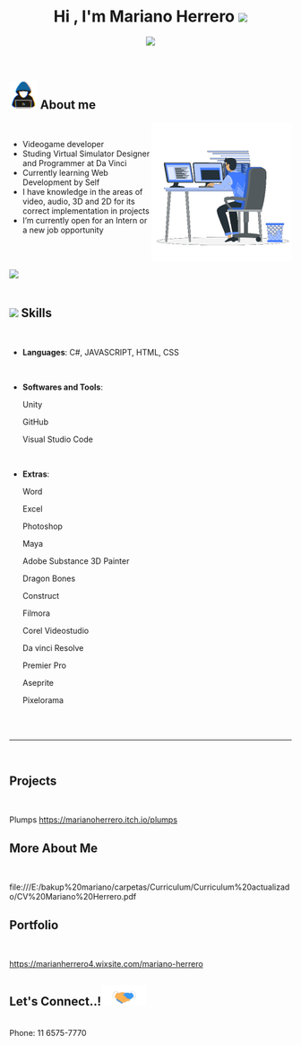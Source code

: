 <h1 align="center"><b>Hi , I'm Mariano Herrero </b><img src="https://media.giphy.com/media/hvRJCLFzcasrR4ia7z/giphy.gif" width="35"></h1>
<!--  -->
<p align="center">
  <a href="https://github.com/DenverCoder1/readme-typing-svg"><img src="https://readme-typing-svg.herokuapp.com?font=Time+New+Roman&color=cyan&size=25&center=true&vCenter=true&width=600&height=100&lines=Mariano+Herrero;++;Videogame+Developer"></a>
</p>


<br>



	
## <picture><img src = "https://github.com/0xAbdulKhalid/0xAbdulKhalid/raw/main/assets/mdImages/about_me.gif" width = 50px></picture> **About me**

<picture> <img align="right" src="https://github.com/0xAbdulKhalid/0xAbdulKhalid/raw/main/assets/mdImages/Right_Side.gif" width = 250px></picture>

<br>

- Videogame developer
- Studing Virtual Simulator Designer and Programmer at Da Vinci
- Currently learning Web Development by Self
- I have knowledge in the areas of video, audio, 3D and 2D for its correct implementation in projects
- I’m currently open for an Intern or a new job opportunity

<br><br>

<img src="https://user-images.githubusercontent.com/73097560/115834477-dbab4500-a447-11eb-908a-139a6edaec5c.gif"><br><br>

## <img src="https://media2.giphy.com/media/QssGEmpkyEOhBCb7e1/giphy.gif?cid=ecf05e47a0n3gi1bfqntqmob8g9aid1oyj2wr3ds3mg700bl&rid=giphy.gif" width ="25"><b> Skills</b>
<br>

<p align="center">

- **Languages**:
    C#, JAVASCRIPT, HTML, CSS
  

<br>   


- **Softwares and Tools**:

  Unity
  

  GitHub


  Visual Studio Code 

<br>

- **Extras**:

  Word

  Excel

  Photoshop

  Maya
  
  Adobe Substance 3D Painter

  Dragon Bones

  Construct

  Filmora

  Corel Videostudio

  Da vinci Resolve

  Premier Pro

  Aseprite

  Pixelorama

</p>

<br>
<br>

-----

<br>



## <b> Projects </b>
<br>

Plumps
https://marianoherrero.itch.io/plumps

## <b> More About Me </b>
<br>

file:///E:/bakup%20mariano/carpetas/Curriculum/Curriculum%20actualizado/CV%20Mariano%20Herrero.pdf

## <b> Portfolio </b>
<br>

https://marianherrero4.wixsite.com/mariano-herrero


<div align='left'>

## <b> Let's Connect..!</b><img src="https://github.com/0xAbdulKhalid/0xAbdulKhalid/raw/main/assets/mdImages/handshake.gif" width ="80">
<br>
Phone: 11 6575-7770
<div align='left'>


